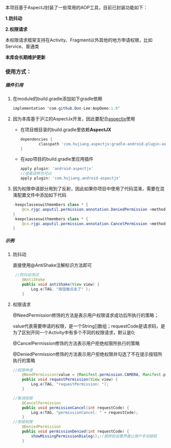 本项目基于AspectJ封装了一些常用的AOP工具，目前已封装功能如下：

**1.防抖动**

**2.权限请求**

本权限请求框架支持在Activity、Fragment以外其他的地方申请权限，比如Service、普通类



**本库会长期维护更新**

### 使用方式：

##### 插件引用

1. 在module的build.gradle添加如下gradle依赖

   ```java
   implementation 'com.github.Don-Lee:AopDemo:1.0'
   ```

2. 因为本库基于沪江的AspectJx开发，因此要配合[aspectjx](https://github.com/HujiangTechnology/gradle_plugin_android_aspectjx)使用

   - 在项目根目录的build.gradle里依赖**AspectJX**

      ```groovy
      dependencies {
              classpath 'com.hujiang.aspectjx:gradle-android-plugin-aspectjx:2.0.8'
      }
      ```

   - 在app项目的build.gradle里应用插件

     ```groovy
     apply plugin: 'android-aspectjx'
     //或者这样也可以
     apply plugin: 'com.hujiang.android-aspectjx'
     ```

3. 因为权限申请部分用到了反射，因此如果你项目中使用了代码混淆，需要在混淆配置文件中添加如下代码

   ```java
   -keepclasseswithmembers class * {
       @cn.rjgc.aoputil.permission.annotation.DeniedPermission <methods>;
   }
   -keepclasseswithmembers class * {
       @cn.rjgc.aoputil.permission.annotation.CancelPermission <methods>;
   }
   ```

   

##### 示例

1. 防抖动

   直接使用@AntiShake注解标识方法即可

   ```java
   	//防抖动测试
       @AntiShake
       public void antiShake(View view) {
           Log.e(TAG, "按钮被点击了" );
       }
   ```



2. 权限请求

   @NeedPermission修饰的方法是表示用户权限请求成功后所执行的策略；

   value代表需要申请的权限，是一个String[]数组；requestCode是请求码，是为了区别开同一个Activity中有多个不同的权限请求，默认是0;

   @CancelPermission修饰的方法表示用户拒绝权限所执行的策略

   @DeniedPermission修饰的方法表示用户拒绝权限并勾选了不在提示按钮所执行的策略

   ```java
   //权限申请
       @NeedPermission(value = {Manifest.permission.CAMERA, Manifest.permission.ACCESS_FINE_LOCATION}, requestCode = 1)
       public void requestPermission(View view) {
           Log.e(TAG, "requestPermission: ");
       }
   
   //取消权限
       @CancelPermission
       public void permissionCancel(int requestCode) {
           Log.e(TAG, "permissionCancel: " + requestCode);
       }
   //拒绝权限
       @DeniedPermission
       public void permissionDenied(int requestCode) {
           showMissingPermissionDialog();//跳转到设置界面让用户手动授权
       }
   ```

